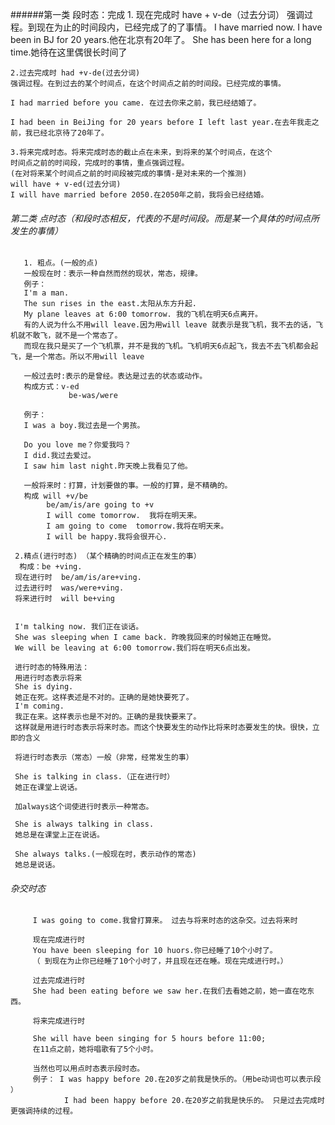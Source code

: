 
######第一类 段时态：完成
    1. 现在完成时 have + v-de（过去分词）
    强调过程。到现在为止的时间段内，已经完成了的了事情。
    I have married now.
    I have been in BJ for 20 years.他在北京有20年了。
    She has been here for a long time.她待在这里偶很长时间了

    2.过去完成时 had +v-de(过去分词)
    强调过程。在到过去的某个时间点，在这个时间点之前的时间段。已经完成的事情。

    I had married before you came. 在过去你来之前，我已经结婚了。

    I had been in BeiJing for 20 years before I left last year.在去年我走之前，我已经北京待了20年了。

    3.将来完成时态。将来完成时态的截止点在未来，到将来的某个时间点，在这个
    时间点之前的时间段，完成时的事情，重点强调过程。
    (在对将来某个时间点之前的时间段被完成的事情-是对未来的一个推测)
    will have + v-ed(过去分词)
    I will have married before 2050.在2050年之前，我将会已经结婚。



###### 第二类 点时态（和段时态相反，代表的不是时间段。而是某一个具体的时间点所发生的事情）

       1. 粗点。(一般的点)
       一般现在时：表示一种自然而然的现状，常态，规律。
       例子：
       I'm a man.
       The sun rises in the east.太阳从东方升起.
       My plane leaves at 6:00 tomorrow. 我的飞机在明天6点离开。
       有的人说为什么不用will leave.因为用will leave 就表示是我飞机，我不去的话，飞机就不敢飞，就不是一个常态了。
       而现在我只是买了一个飞机票，并不是我的飞机。飞机明天6点起飞，我去不去飞机都会起飞，是一个常态。所以不用will leave

       一般过去时:表示的是曾经。表达是过去的状态或动作。
       构成方式：v-ed
                 be-was/were

       例子：
       I was a boy.我过去是一个男孩。

       Do you love me？你爱我吗？
       I did.我过去爱过。
       I saw him last night.昨天晚上我看见了他。

       一般将来时：打算，计划要做的事。一般的打算，是不精确的。
       构成 will +v/be
            be/am/is/are going to +v
            I will come tomorrow.  我将在明天来。
            I am going to come  tomorrow.我将在明天来。
            I will be happy.我将会很开心.

     2.精点(进行时态) （某个精确的时间点正在发生的事）
      构成：be +ving.
     现在进行时  be/am/is/are+ving.
     过去进行时  was/were+ving.
     将来进行时  will be+ving


     I'm talking now. 我们正在谈话。
     She was sleeping when I came back. 昨晚我回来的时候她正在睡觉。
     We will be leaving at 6:00 tomorrow.我们将在明天6点出发。

     进行时态的特殊用法：
     用进行时态表示将来
     She is dying.
     她正在死。这样表述是不对的。正确的是她快要死了。
     I'm coming.
     我正在来。这样表示也是不对的。正确的是我快要来了。
     这样就是用进行时态表示将来时态。而这个快要发生的动作比将来时态要发生的快。很快，立即的含义

     将进行时态表示（常态）一般（非常，经常发生的事）

     She is talking in class.（正在进行时）
     她正在课堂上说话。

     加always这个词使进行时表示一种常态。

     She is always talking in class.
     她总是在课堂上正在说话。

     She always talks.(一般现在时，表示动作的常态)
     她总是说话。



###### 杂交时态

         I was going to come.我曾打算来。 过去与将来时态的这杂交。过去将来时

         现在完成进行时
         You have been sleeping for 10 huors.你已经睡了10个小时了。
         （ 到现在为止你已经睡了10个小时了，并且现在还在睡。现在完成进行时。）

         过去完成进行时
         She had been eating before we saw her.在我们去看她之前，她一直在吃东西。

         将来完成进行时

         She will have been singing for 5 hours before 11:00;
         在11点之前，她将唱歌有了5个小时。

         当然也可以用点时态表示段时态。
         例子： I was happy before 20.在20岁之前我是快乐的。（用be动词也可以表示段 ）
                I had been happy before 20.在20岁之前我是快乐的。 只是过去完成时更强调持续的过程。












######